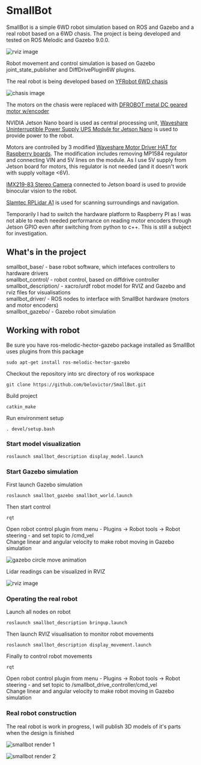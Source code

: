 # SmallBot

SmallBot is a simple 6WD robot simulation based on ROS and Gazebo and a real robot based on a 6WD chasis.
The project is being developed and tested on ROS Melodic and Gazebo 9.0.0.

![rviz image](smallbot_description/images/smallbot_rviz.png)

Robot movement and control simulation is based on Gazebo joint_state_publisher and DiffDrivePlugin6W plugins.

The real robot is being developed based on [YFRobot 6WD chasis](https://yfrobot.com/collections/robot-kits/products/wild-thumper-6wd-all-terrain-chassis-black)

![chasis image](smallbot_description/images/yfrobot_6wd_chasis.jpg)

The motors on the chasis were replaced with [DFROBOT metal DC geared motor w/encoder](https://www.dfrobot.com/product-1617.html)

NVIDIA Jetson Nano board is used as central processing unit, [Waveshare Uninterruptible Power Supply UPS Module for Jetson Nano](https://www.waveshare.com/product/ai/expansions/power-supply/ups-power-module-b.htm) is used to provide power to the robot.

Motors are controlled by 3 modified [Waveshare Motor Driver HAT for Raspberry boards](https://www.waveshare.com/product/raspberry-pi/hats/motors-relays/motor-driver-hat.htm). The modification includes removing MP1584 regulator and connecting VIN and 5V lines on the module. As I use 5V supply from Jetson board for motors, this regulator is not needed (and it doesn't work with supply voltage <6V).

[IMX219-83 Stereo Camera](https://www.waveshare.com/product/ai/cameras/binocular-cameras/imx219-83-stereo-camera.htm) connected to Jetson board is used to provide binocular vision to the robot.

[Slamtec RPLidar A1](https://www.slamtec.com/en/Lidar/A1) is used for scanning surroundings and navigation.

Temporarily I had to switch the hardware platform to Raspberry PI as I was not able to reach needed performance on reading motor encoders through Jetson GPIO even after switching from python to c++. This is still a subject for investigation.

## What's in the project

smallbot_base/ - base robot software, which intefaces controllers to hardware drivers  
smallbot_control/ - robot control, based on diffdrive controller  
smallbot_description/ - xacro/urdf robot model for RVIZ and Gazebo and rviz files for visualisations  
smallbot_driver/ - ROS nodes to interface with SmallBot hardware (motors and motor encoders)  
smallbot_gazebo/ - Gazebo robot simulation

## Working with robot

Be sure you have ros-melodic-hector-gazebo package installed as SmallBot uses plugins from this package

``sudo apt-get install ros-melodic-hector-gazebo``

Checkout the repository into src directory of ros workspace

``git clone https://github.com/belovictor/SmallBot.git``

Build project

``catkin_make``

Run environment setup

``. devel/setup.bash``

### Start model visualization

``roslaunch smallbot_description display_model.launch``

### Start Gazebo simulation

First launch Gazebo simulation

``roslaunch smallbot_gazebo smallbot_world.launch``

Then start control

``rqt``

Open robot control plugin from menu - Plugins -> Robot tools -> Robot steering - and set topic to /cmd_vel  
Change linear and angular velocity to make robot moving in Gazebo simulation

![gazebo circle move animation](smallbot_gazebo/video/smallbot_circle_move.gif)

Lidar readings can be visualized in RVIZ

![rviz image](smallbot_description/images/smallbot_rviz_lidar.png)

### Operating the real robot

Launch all nodes on robot

``roslaunch smallbot_description bringup.launch``

Then launch RVIZ visualisation to monitor robot movements

``roslaunch smallbot_description display_movement.launch``

Finally to control robot movements

``rqt``

Open robot control plugin from menu - Plugins -> Robot tools -> Robot steering - and set topic to /smallbot_drive_controller/cmd_vel  
Change linear and angular velocity to make robot moving in Gazebo simulation

### Real robot construction

The real robot is work in progress, I will publish 3D models of it's parts when the design is finished

![smallbot render 1](smallbot_description/images/smallbot_render.jpg)

![smallbot render 2](smallbot_description/images/smallbot_render2.jpg)
